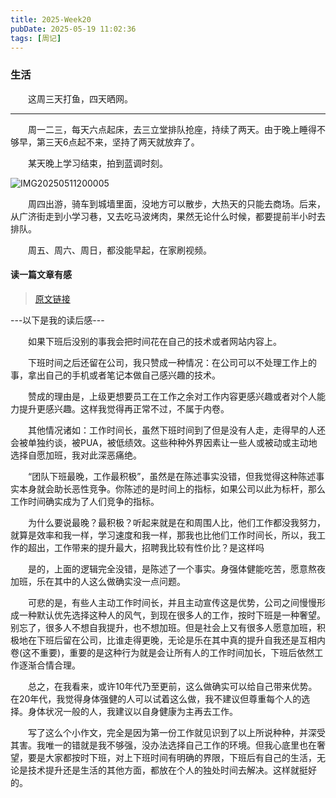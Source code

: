```yaml
---
title: 2025-Week20
pubDate: 2025-05-19 11:02:36
tags: [周记]
---
```


### 生活

&emsp;&emsp;这周三天打鱼，四天晒网。

--- 

&emsp;&emsp;周一二三，每天六点起床，去三立堂排队抢座，持续了两天。由于晚上睡得不够早，第三天6点起不来，坚持了两天就放弃了。

&emsp;&emsp;某天晚上学习结束，拍到蓝调时刻。

![IMG20250511200005](https://raw.githubusercontent.com/roc80/DrawingBoard/main/image/IMG20250511200005.jpg)

&emsp;&emsp;周四出游，骑车到城墙里面，没地方可以散步，大热天的只能去商场。后来，从广济街走到小学习巷，又去吃马波烤肉，果然无论什么时候，都要提前半小时去排队。

&emsp;&emsp;周五、周六、周日，都没能早起，在家刷视频。

#### 读一篇文章有感
> [原文链接](https://www.zhangxinxu.com/life/2023/04/about-work-hard/comment-page-1/?replytocom=6288&safe=1#respond)

---以下是我的读后感---

&emsp;&emsp;如果下班后没别的事我会把时间花在自己的技术或者网站内容上。

&emsp;&emsp;下班时间之后还留在公司，我只赞成一种情况：在公司可以不处理工作上的事，拿出自己的手机或者笔记本做自己感兴趣的技术。

&emsp;&emsp;赞成的理由是，上级更想要员工在工作之余对工作内容更感兴趣或者对个人能力提升更感兴趣。这样我觉得再正常不过，不属于内卷。

&emsp;&emsp;其他情况诸如：工作时间长，虽然下班时间到了但是没有人走，走得早的人还会被单独约谈，被PUA，被低绩效。这些种种外界因素让一些人或被动或主动地选择自愿加班，我对此深恶痛绝。

&emsp;&emsp;“团队下班最晚，工作最积极”，虽然是在陈述事实没错，但我觉得这种陈述事实本身就会助长恶性竞争。你陈述的是时间上的指标，如果公司以此为标杆，那么工作时间确实成为了人们竞争的指标。

&emsp;&emsp;为什么要说最晚？最积极？听起来就是在和周围人比，他们工作都没我努力，就算是效率和我一样，学习速度和我一样，那我也比他们工作时间长，所以，我工作的超出，工作带来的提升最大，招聘我比较有性价比？是这样吗

&emsp;&emsp;是的，上面的逻辑完全没错，是陈述了一个事实。身强体健能吃苦，愿意熬夜加班，乐在其中的人这么做确实没一点问题。

&emsp;&emsp;可悲的是，有些人主动工作时间长，并且主动宣传这是优势，公司之间慢慢形成一种默认优先选择这种人的风气，到现在很多人的工作，按时下班是一种奢望。别忘了，很多人不想自我提升，也不想加班。但是社会上又有很多人愿意加班，积极地在下班后留在公司，比谁走得更晚，无论是乐在其中真的提升自我还是互相内卷(这不重要)，重要的是这种行为就是会让所有人的工作时间加长，下班后依然工作逐渐合情合理。

&emsp;&emsp;总之，在我看来，或许10年代乃至更前，这么做确实可以给自己带来优势。在20年代，我觉得身体强健的人可以试着这么做，我不建议但尊重每个人的选择。身体状况一般的人，我建议以自身健康为主再去工作。

&emsp;&emsp;写了这么个小作文，完全是因为第一份工作就见识到了以上所说种种，并深受其害。我唯一的错就是我不够强，没办法选择自己工作的环境。但我心底里也在奢望，要是大家都按时下班，对上下班时间有明确的界限，下班后有自己的生活，无论是技术提升还是生活的其他方面，都放在个人的独处时间去解决。这样就挺好的。